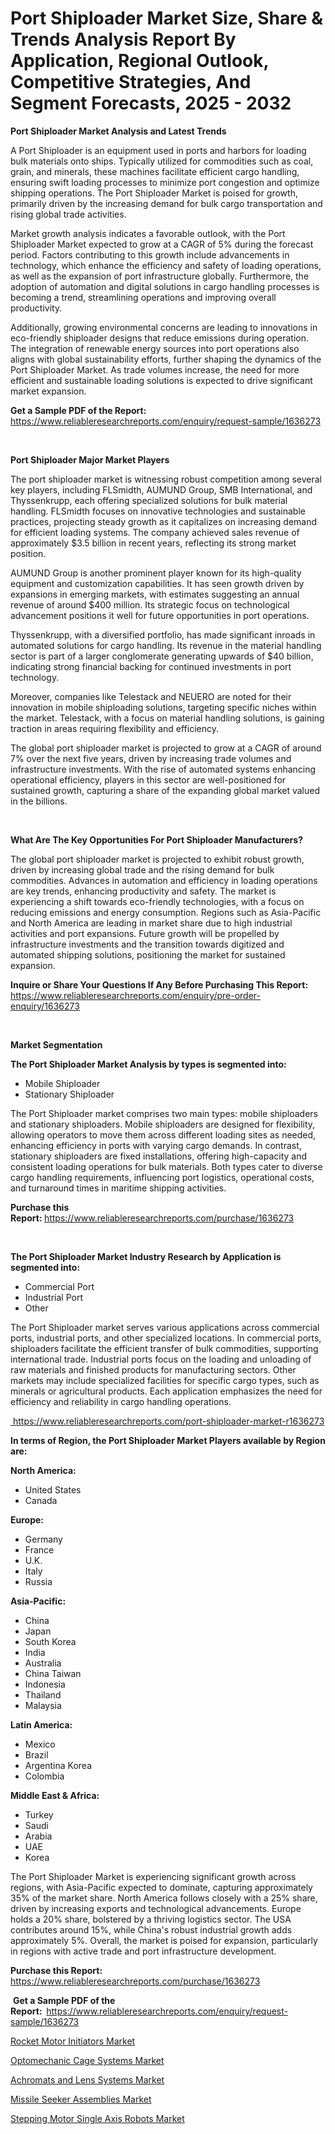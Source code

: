 <p><h1>Port Shiploader Market Size, Share & Trends Analysis Report By Application, Regional Outlook, Competitive Strategies, And Segment Forecasts, 2025 - 2032</h1></p><p><strong>Port Shiploader Market Analysis and Latest Trends</strong></p>
<p><p>A Port Shiploader is an equipment used in ports and harbors for loading bulk materials onto ships. Typically utilized for commodities such as coal, grain, and minerals, these machines facilitate efficient cargo handling, ensuring swift loading processes to minimize port congestion and optimize shipping operations. The Port Shiploader Market is poised for growth, primarily driven by the increasing demand for bulk cargo transportation and rising global trade activities.</p><p>Market growth analysis indicates a favorable outlook, with the Port Shiploader Market expected to grow at a CAGR of 5% during the forecast period. Factors contributing to this growth include advancements in technology, which enhance the efficiency and safety of loading operations, as well as the expansion of port infrastructure globally. Furthermore, the adoption of automation and digital solutions in cargo handling processes is becoming a trend, streamlining operations and improving overall productivity.</p><p>Additionally, growing environmental concerns are leading to innovations in eco-friendly shiploader designs that reduce emissions during operation. The integration of renewable energy sources into port operations also aligns with global sustainability efforts, further shaping the dynamics of the Port Shiploader Market. As trade volumes increase, the need for more efficient and sustainable loading solutions is expected to drive significant market expansion.</p></p>
<p><strong>Get a Sample PDF of the Report:&nbsp;</strong> <a href="https://www.reliableresearchreports.com/enquiry/request-sample/1636273?utm_campaign=41&utm_medium=2&utm_source=Github&utm_content=ia&utm_term=23032025&utm_id=port-shiploader">https://www.reliableresearchreports.com/enquiry/request-sample/1636273</a></p>
<p>&nbsp;</p>
<p><strong>Port Shiploader Major Market Players</strong></p>
<p><p>The port shiploader market is witnessing robust competition among several key players, including FLSmidth, AUMUND Group, SMB International, and Thyssenkrupp, each offering specialized solutions for bulk material handling. FLSmidth focuses on innovative technologies and sustainable practices, projecting steady growth as it capitalizes on increasing demand for efficient loading systems. The company achieved sales revenue of approximately $3.5 billion in recent years, reflecting its strong market position.</p><p>AUMUND Group is another prominent player known for its high-quality equipment and customization capabilities. It has seen growth driven by expansions in emerging markets, with estimates suggesting an annual revenue of around $400 million. Its strategic focus on technological advancement positions it well for future opportunities in port operations.</p><p>Thyssenkrupp, with a diversified portfolio, has made significant inroads in automated solutions for cargo handling. Its revenue in the material handling sector is part of a larger conglomerate generating upwards of $40 billion, indicating strong financial backing for continued investments in port technology.</p><p>Moreover, companies like Telestack and NEUERO are noted for their innovation in mobile shiploading solutions, targeting specific niches within the market. Telestack, with a focus on material handling solutions, is gaining traction in areas requiring flexibility and efficiency.</p><p>The global port shiploader market is projected to grow at a CAGR of around 7% over the next five years, driven by increasing trade volumes and infrastructure investments. With the rise of automated systems enhancing operational efficiency, players in this sector are well-positioned for sustained growth, capturing a share of the expanding global market valued in the billions.</p></p>
<p>&nbsp;</p>
<p><strong>What Are The Key Opportunities For Port Shiploader Manufacturers?</strong></p>
<p><p>The global port shiploader market is projected to exhibit robust growth, driven by increasing global trade and the rising demand for bulk commodities. Advances in automation and efficiency in loading operations are key trends, enhancing productivity and safety. The market is experiencing a shift towards eco-friendly technologies, with a focus on reducing emissions and energy consumption. Regions such as Asia-Pacific and North America are leading in market share due to high industrial activities and port expansions. Future growth will be propelled by infrastructure investments and the transition towards digitized and automated shipping solutions, positioning the market for sustained expansion.</p></p>
<p><strong>Inquire or Share Your Questions If Any Before Purchasing This Report:</strong> <a href="https://www.reliableresearchreports.com/enquiry/pre-order-enquiry/1636273?utm_campaign=41&utm_medium=2&utm_source=Github&utm_content=ia&utm_term=23032025&utm_id=port-shiploader">https://www.reliableresearchreports.com/enquiry/pre-order-enquiry/1636273</a></p>
<p>&nbsp;</p>
<p><strong>Market Segmentation</strong></p>
<p><strong>The Port Shiploader Market Analysis by types is segmented into:</strong></p>
<p><ul><li>Mobile Shiploader</li><li>Stationary Shiploader</li></ul></p>
<p><p>The Port Shiploader market comprises two main types: mobile shiploaders and stationary shiploaders. Mobile shiploaders are designed for flexibility, allowing operators to move them across different loading sites as needed, enhancing efficiency in ports with varying cargo demands. In contrast, stationary shiploaders are fixed installations, offering high-capacity and consistent loading operations for bulk materials. Both types cater to diverse cargo handling requirements, influencing port logistics, operational costs, and turnaround times in maritime shipping activities.</p></p>
<p><strong>Purchase this Report:&nbsp;</strong><a href="https://www.reliableresearchreports.com/purchase/1636273?utm_campaign=41&utm_medium=2&utm_source=Github&utm_content=ia&utm_term=23032025&utm_id=port-shiploader">https://www.reliableresearchreports.com/purchase/1636273</a></p>
<p>&nbsp;</p>
<p><strong>The Port Shiploader Market Industry Research by Application is segmented into:</strong></p>
<p><ul><li>Commercial Port</li><li>Industrial Port</li><li>Other</li></ul></p>
<p><p>The Port Shiploader market serves various applications across commercial ports, industrial ports, and other specialized locations. In commercial ports, shiploaders facilitate the efficient transfer of bulk commodities, supporting international trade. Industrial ports focus on the loading and unloading of raw materials and finished products for manufacturing sectors. Other markets may include specialized facilities for specific cargo types, such as minerals or agricultural products. Each application emphasizes the need for efficiency and reliability in cargo handling operations.</p></p>
<p><a href="https://www.reliableresearchreports.com/port-shiploader-market-r1636273?utm_campaign=41&utm_medium=2&utm_source=Github&utm_content=ia&utm_term=23032025&utm_id=port-shiploader">&nbsp;https://www.reliableresearchreports.com/port-shiploader-market-r1636273</a></p>
<p><strong>In terms of Region, the Port Shiploader Market Players available by Region are:</strong></p>
<p>
    <p> <strong> North America: </strong>
        <ul>
            <li>United States</li>
            <li>Canada</li>
        </ul>
        </p> 
    <p> <strong> Europe: </strong>
        <ul>
            <li>Germany</li>
            <li>France</li>
            <li>U.K.</li>
            <li>Italy</li>
            <li>Russia</li>
        </ul>
        </p> 
    <p> <strong> Asia-Pacific: </strong>
        <ul>
            <li>China</li>
            <li>Japan</li>
            <li>South Korea</li>
            <li>India</li>
            <li>Australia</li>
            <li>China Taiwan</li>
            <li>Indonesia</li>
            <li>Thailand</li>
            <li>Malaysia</li>
        </ul>
        </p> 
    <p> <strong> Latin America: </strong>
        <ul>
            <li>Mexico</li>
            <li>Brazil</li>
            <li>Argentina Korea</li>
            <li>Colombia</li>
        </ul>
        </p> 
    <p> <strong> Middle East & Africa: </strong>
        <ul>
            <li>Turkey</li>
            <li>Saudi</li>
            <li>Arabia</li>
            <li>UAE</li>
            <li>Korea</li>
        </ul>
    </p>
    </p>
<p><p>The Port Shiploader Market is experiencing significant growth across regions, with Asia-Pacific expected to dominate, capturing approximately 35% of the market share. North America follows closely with a 25% share, driven by increasing exports and technological advancements. Europe holds a 20% share, bolstered by a thriving logistics sector. The USA contributes around 15%, while China's robust industrial growth adds approximately 5%. Overall, the market is poised for expansion, particularly in regions with active trade and port infrastructure development.</p></p>
<p><strong>Purchase this Report: </strong><a href="https://www.reliableresearchreports.com/purchase/1636273?utm_campaign=41&utm_medium=2&utm_source=Github&utm_content=ia&utm_term=23032025&utm_id=port-shiploader">https://www.reliableresearchreports.com/purchase/1636273</a></p>
<p>&nbsp;<strong>Get a Sample PDF of the Report:&nbsp;&nbsp;</strong><a href="https://www.reliableresearchreports.com/enquiry/request-sample/1636273?utm_campaign=41&utm_medium=2&utm_source=Github&utm_content=ia&utm_term=23032025&utm_id=port-shiploader">https://www.reliableresearchreports.com/enquiry/request-sample/1636273</a></p>
<p><strong></strong></p>
<p><p><a href="https://github.com/ilanarohalgh/Market-Research-Report-List-1/blob/main/rocket-motor-initiators-market.md?utm_campaign=41&utm_medium=2&utm_source=Github&utm_content=ia&utm_term=23032025&utm_id=port-shiploader">Rocket Motor Initiators Market</a></p><p><a href="https://github.com/iperitvik8/Market-Research-Report-List-1/blob/main/optomechanic-cage-systems-market.md?utm_campaign=41&utm_medium=2&utm_source=Github&utm_content=ia&utm_term=23032025&utm_id=port-shiploader">Optomechanic Cage Systems Market</a></p><p><a href="https://github.com/frodanlert/Market-Research-Report-List-1/blob/main/achromats-and-lens-systems-market.md?utm_campaign=41&utm_medium=2&utm_source=Github&utm_content=ia&utm_term=23032025&utm_id=port-shiploader">Achromats and Lens Systems Market</a></p><p><a href="https://github.com/kadutjoelly83/Market-Research-Report-List-1/blob/main/missile-seeker-assemblies-market.md?utm_campaign=41&utm_medium=2&utm_source=Github&utm_content=ia&utm_term=23032025&utm_id=port-shiploader">Missile Seeker Assemblies Market</a></p><p><a href="https://github.com/baatetoshda/Market-Research-Report-List-1/blob/main/stepping-motor-single-axis-robots-market.md?utm_campaign=41&utm_medium=2&utm_source=Github&utm_content=ia&utm_term=23032025&utm_id=port-shiploader">Stepping Motor Single Axis Robots Market</a></p></p>